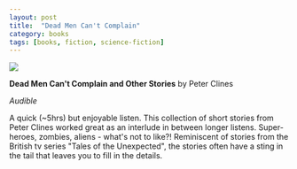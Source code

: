 ```yaml
---
layout: post
title:  "Dead Men Can't Complain"
category: books
tags: [books, fiction, science-fiction]
---
```


<a target="_blank"  href="https://www.amazon.com/gp/product/B06XX451TV/ref=as_li_tl?ie=UTF8&camp=1789&creative=9325&creativeASIN=B06XX451TV&linkCode=as2&tag=42models-20&linkId=f5a9ef721703498d1f4f7f519f514d9a"><img border="0" src="//ws-na.amazon-adsystem.com/widgets/q?_encoding=UTF8&MarketPlace=US&ASIN=B06XX451TV&ServiceVersion=20070822&ID=AsinImage&WS=1&Format=_SL160_&tag=42models-20" ></a><img src="//ir-na.amazon-adsystem.com/e/ir?t=42models-20&l=am2&o=1&a=B06XX451TV" width="1" height="1" border="0" alt="" style="border:none !important; margin:0px !important;" />

**Dead Men Can't Complain and Other Stories** by Peter Clines

*Audible*

A quick (~5hrs) but enjoyable listen. This collection of short stories from Peter Clines worked great as an interlude in between longer listens. Super-heroes, zombies, aliens - what's not to like?! Reminiscent of stories from the British tv series "Tales of the Unexpected", the stories often have a sting in the tail that leaves you to fill in the details.